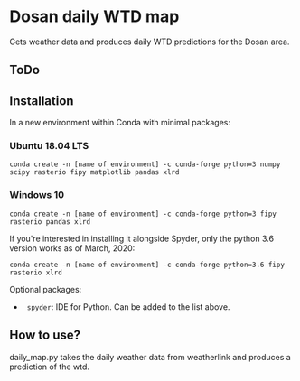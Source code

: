 # Dosan daily WTD map
Gets weather data and produces daily WTD predictions for the Dosan area.

## ToDo


## Installation
In a new environment within Conda with minimal packages:

### Ubuntu 18.04 LTS
```
conda create -n [name of environment] -c conda-forge python=3 numpy scipy rasterio fipy matplotlib pandas xlrd
```

### Windows 10
```
conda create -n [name of environment] -c conda-forge python=3 fipy rasterio pandas xlrd
```

If you're interested in installing it alongside Spyder, only the python 3.6 version works as of March, 2020:
```
conda create -n [name of environment] -c conda-forge python=3.6 fipy rasterio xlrd
```

Optional packages:
  - ``` spyder```: IDE for Python. Can be added to the list above.



## How to use?
daily_map.py takes the daily weather data from weatherlink and produces a prediction of the wtd.
